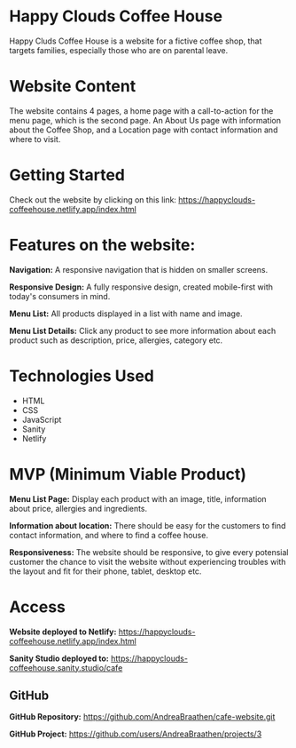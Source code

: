 # Happy Clouds Coffee House

Happy Cluds Coffee House is a website for a fictive coffee shop, that targets families, especially those who are on parental leave. 

# Website Content

The website contains 4 pages, a home page with a call-to-action for the menu page, which is the second page. An About Us page with information about the Coffee Shop, and a Location page with contact information and where to visit. 

# Getting Started
Check out the website by clicking on this link:
https://happyclouds-coffeehouse.netlify.app/index.html

# Features on the website:
**Navigation:**
A responsive navigation that is hidden on smaller screens.

**Responsive Design:** 
A fully responsive design, created mobile-first with today's consumers in mind.

**Menu List:** 
All products displayed in a list with name and image.

**Menu List Details:** 
Click any product to see more information about each product such as description, price, allergies, category etc. 

# Technologies Used
+ HTML
+ CSS
+ JavaScript
+ Sanity
+ Netlify

# MVP (Minimum Viable Product)
**Menu List Page:** Display each product with an image, title, information about price, allergies and ingredients.

**Information about location:** There should be easy for the customers to find contact information, and where to find a coffee house.

**Responsiveness:** The website should be responsive, to give every potensial customer the chance to visit the website without experiencing troubles with the layout and fit for their phone, tablet, desktop etc. 

# Access
**Website deployed to Netlify:** 
https://happyclouds-coffeehouse.netlify.app/index.html

**Sanity Studio deployed to:**
https://happyclouds-coffeehouse.sanity.studio/cafe

## GitHub
**GitHub Repository:**
https://github.com/AndreaBraathen/cafe-website.git

**GitHub Project:**
https://github.com/users/AndreaBraathen/projects/3
